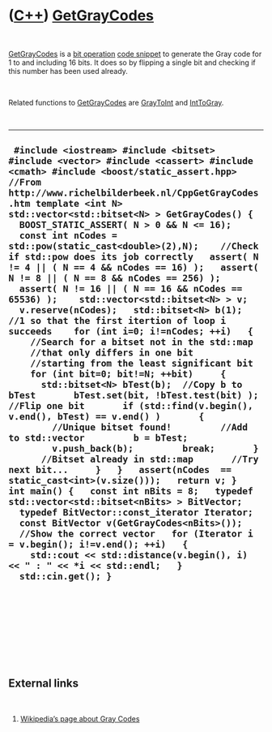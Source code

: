 



 

 

 

 

 

([C++](Cpp.md)) [GetGrayCodes](CppGetGrayCodes.md)
====================================================

 

[GetGrayCodes](CppGetGrayCodes.md) is a [bit
operation](CppBitOperation.md) [code snippet](CppCodeSnippets.md) to
generate the Gray code for 1 to and including 16 bits. It does so by
flipping a single bit and checking if this number has been used already.

 

Related functions to [GetGrayCodes](CppGetGrayCodes.md) are
[GrayToInt](CppGrayToInt.md) and [IntToGray](CppIntToGray.md).

 

  ------------------------------------------------------------------------------------------------------------------------------------------------------------------------------------------------------------------------------------------------------------------------------------------------------------------------------------------------------------------------------------------------------------------------------------------------------------------------------------------------------------------------------------------------------------------------------------------------------------------------------------------------------------------------------------------------------------------------------------------------------------------------------------------------------------------------------------------------------------------------------------------------------------------------------------------------------------------------------------------------------------------------------------------------------------------------------------------------------------------------------------------------------------------------------------------------------------------------------------------------------------------------------------------------------------------------------------------------------------------------------------------------------------------------------------------------------------------------------------------------------------------------------------------------------------------------------------------------------------------------------------------------------------------------------------------------------------------------------------------------
  ` #include <iostream> #include <bitset> #include <vector> #include <cassert> #include <cmath> #include <boost/static_assert.hpp>  //From http://www.richelbilderbeek.nl/CppGetGrayCodes.htm template <int N> std::vector<std::bitset<N> > GetGrayCodes() {   BOOST_STATIC_ASSERT( N > 0 && N <= 16);    const int nCodes = std::pow(static_cast<double>(2),N);    //Check if std::pow does its job correctly   assert( N != 4 || ( N == 4 && nCodes == 16) );   assert( N != 8 || ( N == 8 && nCodes == 256) );   assert( N != 16 || ( N == 16 && nCodes == 65536) );    std::vector<std::bitset<N> > v;   v.reserve(nCodes);   std::bitset<N> b(1); //1 so that the first itertion of loop i succeeds    for (int i=0; i!=nCodes; ++i)   {     //Search for a bitset not in the std::map     //that only differs in one bit     //starting from the least significant bit     for (int bit=0; bit!=N; ++bit)     {       std::bitset<N> bTest(b);  //Copy b to bTest       bTest.set(bit, !bTest.test(bit) ); //Flip one bit       if (std::find(v.begin(), v.end(), bTest) == v.end() )       {         //Unique bitset found!         //Add to std::vector         b = bTest;         v.push_back(b);         break;       }       //Bitset already in std::map       //Try next bit...     }   }   assert(nCodes  == static_cast<int>(v.size()));   return v; }  int main() {   const int nBits = 8;   typedef std::vector<std::bitset<nBits> > BitVector;   typedef BitVector::const_iterator Iterator;    const BitVector v(GetGrayCodes<nBits>());    //Show the correct vector   for (Iterator i = v.begin(); i!=v.end(); ++i)   {     std::cout << std::distance(v.begin(), i) << " : " << *i << std::endl;   }    std::cin.get(); }`
  ------------------------------------------------------------------------------------------------------------------------------------------------------------------------------------------------------------------------------------------------------------------------------------------------------------------------------------------------------------------------------------------------------------------------------------------------------------------------------------------------------------------------------------------------------------------------------------------------------------------------------------------------------------------------------------------------------------------------------------------------------------------------------------------------------------------------------------------------------------------------------------------------------------------------------------------------------------------------------------------------------------------------------------------------------------------------------------------------------------------------------------------------------------------------------------------------------------------------------------------------------------------------------------------------------------------------------------------------------------------------------------------------------------------------------------------------------------------------------------------------------------------------------------------------------------------------------------------------------------------------------------------------------------------------------------------------------------------------------------------------

 

 

 

 

 

External links
--------------

 

1.  [Wikipedia’s page about Gray
    Codes](http://en.wikipedia.org/wiki/Gray_code)

 

 

 

 

 





 



